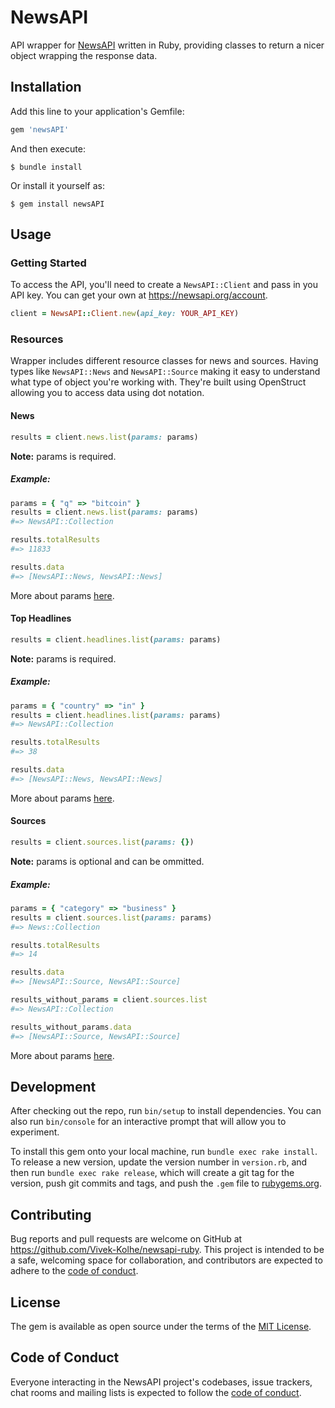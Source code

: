 # NewsAPI

API wrapper for [NewsAPI](https://newsapi.org/) written in Ruby, providing classes to return a nicer object wrapping the response data.

## Installation

Add this line to your application's Gemfile:

```ruby
gem 'newsAPI'
```

And then execute:

    $ bundle install

Or install it yourself as:

    $ gem install newsAPI

## Usage

### Getting Started
To access the API, you'll need to create a `NewsAPI::Client` and pass in you API key. You can get your own at https://newsapi.org/account.
```ruby
client = NewsAPI::Client.new(api_key: YOUR_API_KEY)
```

### Resources
Wrapper includes different resource classes for news and sources. Having types like `NewsAPI::News` and `NewsAPI::Source` making it easy to understand what type of object you're working with. They're built using OpenStruct allowing you to access data using dot notation.

#### News
```ruby
results = client.news.list(params: params)
```
**Note:** params is required. 
##### Example:
```ruby
params = { "q" => "bitcoin" }
results = client.news.list(params: params)
#=> NewsAPI::Collection

results.totalResults
#=> 11833

results.data
#=> [NewsAPI::News, NewsAPI::News]
```
More about params [here](https://newsapi.org/docs/endpoints/everything).

#### Top Headlines
```ruby
results = client.headlines.list(params: params)
```
**Note:** params is required. 
##### Example:
```ruby
params = { "country" => "in" }
results = client.headlines.list(params: params)
#=> NewsAPI::Collection

results.totalResults
#=> 38

results.data
#=> [NewsAPI::News, NewsAPI::News]
```
More about params [here](https://newsapi.org/docs/endpoints/top-headlines).

#### Sources
```ruby
results = client.sources.list(params: {})
```
**Note:** params is optional and can be ommitted.
##### Example:
```ruby
params = { "category" => "business" }
results = client.sources.list(params: params)
#=> News::Collection

results.totalResults
#=> 14

results.data
#=> [NewsAPI::Source, NewsAPI::Source]

results_without_params = client.sources.list
#=> NewsAPI::Collection

results_without_params.data
#=> [NewsAPI::Source, NewsAPI::Source]
```
More about params [here](https://newsapi.org/docs/endpoints/sources).

## Development

After checking out the repo, run `bin/setup` to install dependencies. You can also run `bin/console` for an interactive prompt that will allow you to experiment.

To install this gem onto your local machine, run `bundle exec rake install`. To release a new version, update the version number in `version.rb`, and then run `bundle exec rake release`, which will create a git tag for the version, push git commits and tags, and push the `.gem` file to [rubygems.org](https://rubygems.org).

## Contributing

Bug reports and pull requests are welcome on GitHub at https://github.com/Vivek-Kolhe/newsapi-ruby. This project is intended to be a safe, welcoming space for collaboration, and contributors are expected to adhere to the [code of conduct](https://github.com/Vivek-Kolhe/newsapi-ruby/blob/main/CODE_OF_CONDUCT.md).


## License

The gem is available as open source under the terms of the [MIT License](https://opensource.org/licenses/MIT).

## Code of Conduct

Everyone interacting in the NewsAPI project's codebases, issue trackers, chat rooms and mailing lists is expected to follow the [code of conduct](https://github.com/Vivek-Kolhe/newsapi-ruby/blob/main/CODE_OF_CONDUCT.mdd).
